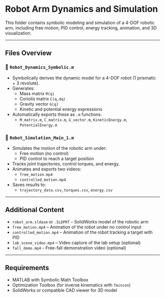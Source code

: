 # Robot Arm Dynamics and Simulation

This folder contains symbolic modeling and simulation of a 4-DOF robotic arm, including free motion, PID control, energy tracking, animation, and 3D visualization.

---

## Files Overview

### 📌 `Robot_Dynamics_Symbolic.m`
- Symbolically derives the dynamic model for a 4-DOF robot (1 prismatic + 3 revolute).
- Generates:
  - Mass matrix `M(q)`
  - Coriolis matrix `C(q,dq)`
  - Gravity vector `G(q)`
  - Kinetic and potential energy expressions
- Automatically exports these as `.m` functions:
  - `M_matrix.m`, `C_matrix.m`, `G_vector.m`, `KineticEnergy.m`, `PotentialEnergy.m`

### 📌 `Robot_Simulation_Main_1.m`
- Simulates the motion of the robotic arm under:
  - Free motion (no control)
  - PID control to reach a target position
- Tracks joint trajectories, control torques, and energy.
- Animates and exports two videos:
  - `free_motion.mp4`
  - `controlled_motion.mp4`
- Saves results to:
  - `trajectory_data.csv`, `torques.csv`, `energy.csv`

---

## Additional Content

- `robot_arm.sldasm` or `.SLDPRT` – SolidWorks model of the robotic arm
- `free_motion.mp4` – Animation of the robot under no control input
- `controlled_motion.mp4` – Animation of the robot tracking a target with PID
- `lab_scene_video.mp4` – Video capture of the lab setup (optional)
- `fall_demo.mp4` – Free-fall demonstration video (optional)

---

## Requirements

- MATLAB with Symbolic Math Toolbox
- Optimization Toolbox (for inverse kinematics with `fmincon`)
- SolidWorks or compatible CAD viewer for 3D model

